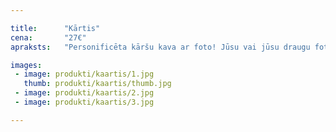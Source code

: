 ```yaml
---

title:      "Kārtis"
cena:       "27€"
apraksts:   "Personificēta kāršu kava ar foto! Jūsu vai jūsu draugu foto uz kārtīm un tematiskas kāršu otras puses. Lieliska dāvana vīrietim, kuram pokeris nav sveša lieta!"

images:
 - image: produkti/kaartis/1.jpg
   thumb: produkti/kaartis/thumb.jpg
 - image: produkti/kaartis/2.jpg
 - image: produkti/kaartis/3.jpg

---
```

